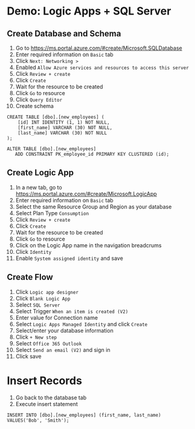 # Demo: Logic Apps + SQL Server

## Create Database and Schema
1. Go to https://ms.portal.azure.com/#create/Microsoft.SQLDatabase
2. Enter required information on `Basic` tab
3. Click `Next: Networking >`
4. Enabled `Allow Azure services and resources to access this server`
5. Click `Review + create`
6. Click `Create`
7. Wait for the resource to be created
8. Click `Go` to resource
9. Click `Query Editor`
10. Create schema
```
CREATE TABLE [dbo].[new_employees] (
    [id] INT IDENTITY (1, 1) NOT NULL,
    [first_name] VARCHAR (30) NOT NULL,
    [last_name] VARCHAR (30) NOT NULL
);

ALTER TABLE [dbo].[new_employees]
   ADD CONSTRAINT PK_employee_id PRIMARY KEY CLUSTERED (id);
```

## Create Logic App
1. In a new tab, go to https://ms.portal.azure.com/#create/Microsoft.LogicApp
2. Enter required information on `Basic` tab
3. Select the same Resource Group and Region as your database
4. Select Plan Type `Consumption`
5. Click `Review + create`
6. Click `Create`
7. Wait for the resource to be created
8. Click `Go` to resource
9. Click on the Logic App name in the navigation breadcrums
10. Click `Identity`
11. Enable `System assigned identity` and save


## Create Flow
1. Click `Logic app designer`
2. Click `Blank Logic App`
3. Select `SQL Server`
4. Select Trigger `When an item is created (V2)`
5. Enter value for Connection name
6. Select `Logic Apps Managed Identity` and click `Create`
7. Select/enter your database information
8. Click `+ New step`
9. Select `Office 365 Outlook`
10. Select `Send an email (V2)` and sign in
11. Click save





# Insert Records
1. Go back to the database tab
2. Execute insert statement
```
INSERT INTO [dbo].[new_employees] (first_name, last_name) VALUES('Bob', 'Smith');
```
